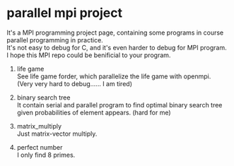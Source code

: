 # parallel mpi project
It's a MPI programming project page, containing some programs in course parallel programming in practice.  
It's not easy to debug for C, and it's even harder to debug for MPI program.   
I hope this MPI repo could be benificial to your program.  

1. life game     
See life game forder, which parallelize the life game with openmpi.   
(Very very hard to debug...... I am tired)  

2. binary search tree  
It contain serial and parallel program to find optimal binary search tree given probabilities of element appears.  (hard for me)
3. matrix_multiply   
Just matrix-vector multiply.    
4. perfect number  
I only find 8 primes.  
